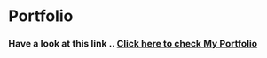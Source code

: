 # Portfolio
### Have a look at this link .. [Click here to check My Portfolio](http://htmlpreview.github.com/?https://github.com/pavanisadineni/pavanisadineni.github.io/master/index.html)

